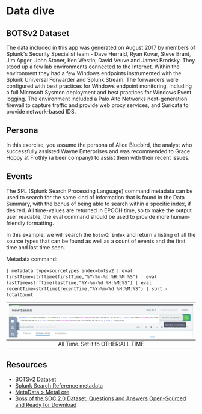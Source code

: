 # Data dive

## BOTSv2 Dataset

The data included in this app was generated on August 2017 by members of Splunk's Security Specialist team - Dave 
Herrald, Ryan Kovar, Steve Brant, Jim Apger, John Stoner, Ken Westin, David Veuve and James Brodsky. They stood 
up a few lab environments connected to the Internet. Within the environment they had a few Windows endpoints 
instrumented with the Splunk Universal Forwarder and Splunk Stream. The forwarders were configured with best 
practices for Windows endpoint monitoring, including a full Microsoft Sysmon deployment and best practices for 
Windows Event logging. The environment included a Palo Alto Networks next-generation firewall to capture traffic 
and provide web proxy services, and Suricata to provide network-based IDS. 

## Persona

In this exercise, you assume the persona of Alice Bluebird, the analyst who successfully assisted Wayne Enterprises 
and was recommended to Grace Hoppy at Frothly (a beer company) to assist them with their recent issues.

## Events

The SPL (Splunk Search Processing Language) command metadata can be used to search for the same kind of information 
that is found in the Data Summary, with the bonus of being able to search within a specific index, if desired. 
All time-values are returned in EPOCH time, so to make the output user readable, the eval command should be used to 
provide more human-friendly formatting.

In this example, we will search the `botsv2 index` and return a listing of all the source types that can be found 
as well as a count of events and the first time and last time seen.

Metadata command:

    | metadata type=sourcetypes index=botsv2 | eval firstTime=strftime(firstTime,"%Y-%m-%d %H:%M:%S") | eval lastTime=strftime(lastTime,"%Y-%m-%d %H:%M:%S") | eval recentTime=strftime(recentTime,"%Y-%m-%d %H:%M:%S") | sort - totalCount

| ![Splunk Metadata](../../_static/images/splunk-metadata.png)
|:--:|
| All Time. Set it to OTHER:ALL TIME |

## Resources

* [BOTSv2 Dataset](https://github.com/splunk/botsv2)
* [Splunk Search Reference metadata](http://docs.splunk.com/Documentation/Splunk/latest/SearchReference/Metadata)
* [MetaData > MetaLore](https://www.splunk.com/blog/2017/07/31/metadata-metalore.html)
* [Boss of the SOC 2.0 Dataset, Questions and Answers Open-Sourced and Ready for Download](https://www.splunk.com/en_us/blog/security/boss-of-the-soc-2-0-dataset-questions-and-answers-open-sourced-and-ready-for-download.html)
